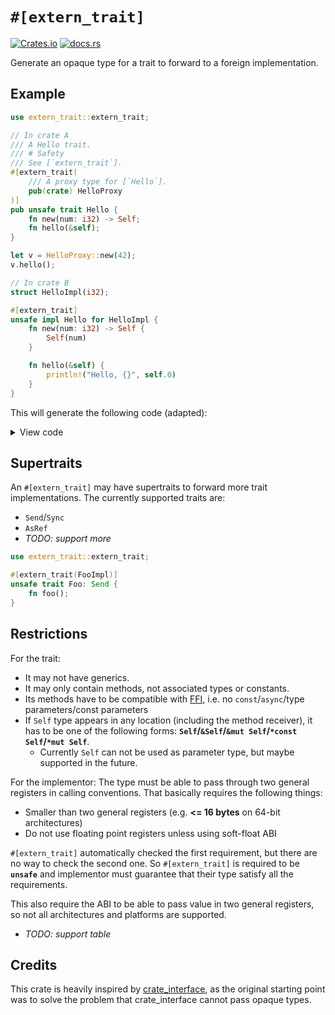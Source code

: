 # `#[extern_trait]`

[![Crates.io](https://img.shields.io/crates/v/extern-trait?style=flat-square&logo=rust)](https://crates.io/crates/extern-trait)
[![docs.rs](https://img.shields.io/docsrs/extern-trait?style=flat-square&logo=docs.rs)](https://docs.rs/extern-trait)

Generate an opaque type for a trait to forward to a foreign implementation.

## Example

```rust
use extern_trait::extern_trait;

// In crate A
/// A Hello trait.
/// # Safety
/// See [`extern_trait`].
#[extern_trait(
    /// A proxy type for [`Hello`].
    pub(crate) HelloProxy
)]
pub unsafe trait Hello {
    fn new(num: i32) -> Self;
    fn hello(&self);
}

let v = HelloProxy::new(42);
v.hello();

// In crate B
struct HelloImpl(i32);

#[extern_trait]
unsafe impl Hello for HelloImpl {
    fn new(num: i32) -> Self {
        Self(num)
    }

    fn hello(&self) {
        println!("Hello, {}", self.0)
    }
}
```

This will generate the following code (adapted):

<details>

<summary>View code</summary>

```rust
// In crate A
// #[extern_trait(HelloProxy)]
/// A Hello trait.
/// # Safety
/// See [`extern_trait`].
pub unsafe trait Hello {
    fn new(num: i32) -> Self;
    fn hello(&self);
}

/// A proxy type for [`Hello`].
pub(crate) struct HelloProxy(*const (), *const ());

unsafe impl Hello for HelloProxy {
    fn new(_0: i32) -> Self {
        unsafe extern "Rust" {
            #[link_name = "__extern_trait_A_0.1.0_A_Hello_new"]
            safe fn new(_: i32) -> HelloProxy;
        }
        new(_0)
    }

    fn hello(&self) {
        unsafe extern "Rust" {
            #[link_name = "__extern_trait_A_0.1.0_A_Hello_hello"]
            safe fn hello(_: &HelloProxy);
        }
        hello(self)
    }
}

impl Drop for HelloProxy {
    fn drop(&mut self) {
        unsafe extern "Rust" {
            #[link_name = "__extern_trait_A_0.1.0_A_Hello_drop"]
            safe fn drop(this: *mut HelloProxy);
        }
        drop(self)
    }
}

// In crate B
struct HelloImpl(i32);

// #[extern_trait]
unsafe impl Hello for HelloImpl {
    fn new(num: i32) -> Self {
        Self(num)
    }

    fn hello(&self) {
        println!("Hello, {}", self.0)
    }
}

const _: () = {
    assert!(
        ::core::mem::size_of::<HelloImpl>() <= ::core::mem::size_of::<usize>() * 2,
        concat!(stringify!(HelloImpl), " is too large to be used with #[extern_trait]")
    );
};

const _: () = {
    #[doc(hidden)]
    #[unsafe(export_name = "__extern_trait_A_0.1.0_A_Hello_new")]
    unsafe extern "Rust" fn new(_0: i32) -> HelloImpl {
        <HelloImpl as Hello>::new(_0)
    }
    #[doc(hidden)]
    #[unsafe(export_name = "__extern_trait_A_0.1.0_A_Hello_hello")]
    unsafe extern "Rust" fn hello(_0: &HelloImpl) {
        <HelloImpl as Hello>::hello(_0)
    }
    #[doc(hidden)]
    #[unsafe(export_name = "__extern_trait_A_0.1.0_A_Hello_drop")]
    unsafe extern "Rust" fn drop(this: &mut HelloImpl) {
        unsafe { ::core::ptr::drop_in_place(this) };
    }
};
```

</details>

## Supertraits

An `#[extern_trait]` may have supertraits to forward more trait implementations. The currently supported traits are:
- `Send`/`Sync`
- `AsRef`
- *TODO: support more*

```rust
use extern_trait::extern_trait;

#[extern_trait(FooImpl)]
unsafe trait Foo: Send {
    fn foo();
}
```

## Restrictions

For the trait:
- It may not have generics.
- It may only contain methods, not associated types or constants.
- Its methods have to be compatible with [FFI](https://doc.rust-lang.org/reference/items/external-blocks.html#functions), i.e. no `const`/`async`/type parameters/const parameters
- If `Self` type appears in any location (including the method receiver), it has to be one of the following forms: **`Self`/`&Self`/`&mut Self`/`*const Self`/`*mut Self`**.
  - Currently `Self` can not be used as parameter type, but maybe supported in the future.

For the implementor: The type must be able to pass through two general registers in calling conventions. That basically requires the following things:
- Smaller than two general registers (e.g. **<= 16 bytes** on 64-bit architectures)
- Do not use floating point registers unless using soft-float ABI

`#[extern_trait]` automatically checked the first requirement, but there are no way to check the second one. So `#[extern_trait]` is required to be **`unsafe`** and implementor must guarantee that their type satisfy all the requirements.

This also require the ABI to be able to pass value in two general registers, so not all architectures and platforms are supported.
- *TODO: support table*

## Credits

This crate is heavily inspired by [crate_interface](https://github.com/arceos-org/crate_interface), as the original starting point was to solve the problem that crate_interface cannot pass opaque types.

